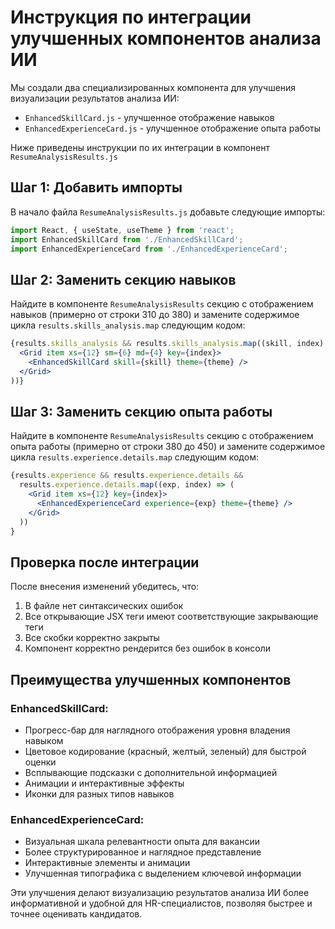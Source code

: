 # Инструкция по интеграции улучшенных компонентов анализа ИИ

Мы создали два специализированных компонента для улучшения визуализации результатов анализа ИИ:
- `EnhancedSkillCard.js` - улучшенное отображение навыков
- `EnhancedExperienceCard.js` - улучшенное отображение опыта работы

Ниже приведены инструкции по их интеграции в компонент `ResumeAnalysisResults.js`

## Шаг 1: Добавить импорты

В начало файла `ResumeAnalysisResults.js` добавьте следующие импорты:

```javascript
import React, { useState, useTheme } from 'react';
import EnhancedSkillCard from './EnhancedSkillCard';
import EnhancedExperienceCard from './EnhancedExperienceCard';
```

## Шаг 2: Заменить секцию навыков

Найдите в компоненте `ResumeAnalysisResults` секцию с отображением навыков (примерно от строки 310 до 380) и замените содержимое цикла `results.skills_analysis.map` следующим кодом:

```jsx
{results.skills_analysis && results.skills_analysis.map((skill, index) => (
  <Grid item xs={12} sm={6} md={4} key={index}>
    <EnhancedSkillCard skill={skill} theme={theme} />
  </Grid>
))}
```

## Шаг 3: Заменить секцию опыта работы

Найдите в компоненте `ResumeAnalysisResults` секцию с отображением опыта работы (примерно от строки 380 до 450) и замените содержимое цикла `results.experience.details.map` следующим кодом:

```jsx
{results.experience && results.experience.details && 
  results.experience.details.map((exp, index) => (
    <Grid item xs={12} key={index}>
      <EnhancedExperienceCard experience={exp} theme={theme} />
    </Grid>
  ))
}
```

## Проверка после интеграции

После внесения изменений убедитесь, что:

1. В файле нет синтаксических ошибок
2. Все открывающие JSX теги имеют соответствующие закрывающие теги
3. Все скобки корректно закрыты
4. Компонент корректно рендерится без ошибок в консоли

## Преимущества улучшенных компонентов

### EnhancedSkillCard:
- Прогресс-бар для наглядного отображения уровня владения навыком
- Цветовое кодирование (красный, желтый, зеленый) для быстрой оценки
- Всплывающие подсказки с дополнительной информацией
- Анимации и интерактивные эффекты
- Иконки для разных типов навыков

### EnhancedExperienceCard:
- Визуальная шкала релевантности опыта для вакансии
- Более структурированное и наглядное представление
- Интерактивные элементы и анимации
- Улучшенная типографика с выделением ключевой информации

Эти улучшения делают визуализацию результатов анализа ИИ более информативной и удобной для HR-специалистов, позволяя быстрее и точнее оценивать кандидатов.
